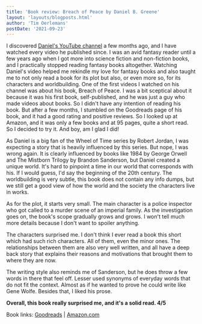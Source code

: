 ```yaml
---
title: 'Book review: Breach of Peace by Daniel B. Greene'
layout: 'layouts/blogposts.html'
author: 'Tim Oerlemans'
postDate: '2021-09-23'
---
```


I discovered [Daniel's YouTube channel](https://www.youtube.com/c/DanielGreeneReviews) a few months ago, and I have watched every video he published since. I was an avid fantasy reader until a few years ago when I got more into science fiction and non-fiction books, and I practically stopped reading fantasy books altogether. Watching Daniel's video helped me rekindle my love for fantasy books and also taught me to not only read a book for its plot but also, or even more so, for its characters and worldbuilding. One of the first videos I watched on his channel was about his book, Breach of Peace. I was a bit sceptical about it because it was his first book, self-published, and he was just a guy who made videos about books. So I didn't have any intention of reading his book. But after a few months, I stumbled on the Goodreads page of his book, and it had a good rating and positive reviews. So I looked up at Amazon, and it was only a few books and at 95 pages, quite a short read. So I decided to try it. And boy, am I glad I did!

As Daniel is a big fan of the Wheel of Time series by Robert Jordan, I was expecting a story that is heavily influenced by this series. But nope, I was wrong again. It is clearly influenced by books like 1984 by George Orwell and The Mistborn Trilogy by Brandon Sanderson, but Daniel created a unique world. It's hard to pinpoint a time in our world that corresponds with his. If I would guess, I'd say the beginning of the 20th century. The worldbuilding is very subtle, this book does not contain any info dumps, but we still get a good view of how the world and the society the characters live in works.

As for the plot, it starts very small. The main character is a police inspector who got called to a murder scene of an imperial family. As the investigation goes on, the book's scope gradually grows and grows. I won't tell much more details because I don't want to spoiler anything.

The characters surprised me. I don't think I ever read a book this short which had such rich characters. All of them, even the minor ones. The relationships between them are also very well written, and all have a deep back story that explains their reasons and motivations that brought them to where they are now.

The writing style also reminds me of Sanderson, but he does throw a few words in there that feel off. Lesser used synonyms of everyday words that do not fit the context. Almost as if he wanted to prove he could write like Gene Wolfe. Besides that, I liked his prose.

**Overall, this book really surprised me, and it's a solid read. 4/5**

Book links: [Goodreads](https://www.goodreads.com/book/show/56663640-breach-of-peace) | [Amazon.com](https://www.amazon.com/BREACH-PEACE-Daniel-B-Greene-ebook/dp/B08X7HY537)
